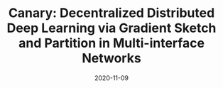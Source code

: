 ---
title: "Canary: Decentralized Distributed Deep Learning via Gradient Sketch and Partition in Multi-interface Networks"
authors:
- Qihua Zhou
- Kun Wang
- Haodong Lu
- Wenyao Xu
- Yanfei Sun
- Song Guo
date: "2020-11-09"
doi: "10.1109/TPDS.2020.3036738"

# Publication type.
# 1 = Conference paper; 2 = Journal article;
# 3 = Preprint Paper; 4 = Report; 5 = Book; 6 = Book section;
# 7 = Thesis; 8 = Patent
publication_types: ["2"]

# Publication name and optional abbreviated publication name.
publication: "* IEEE Transactions on Parallel and Distributed Systems *"
publication_short: "TPDS"

url_pdf: https://ieeexplore.ieee.org/abstract/document/9252115?casa_token=vfoWQliZnsEAAAAA:H6zXnvFbz_TEYgZ_ZmLFZtBwgzh_X8kHwDtOHxyBDANkVp8B5DRMz7BAkQl3pXR5p7QTd3aMQYI
# url_code: ''
# url_dataset: ''
# url_poster: ''
# url_project: ''
# url_slides: ''
# url_video: ''

---